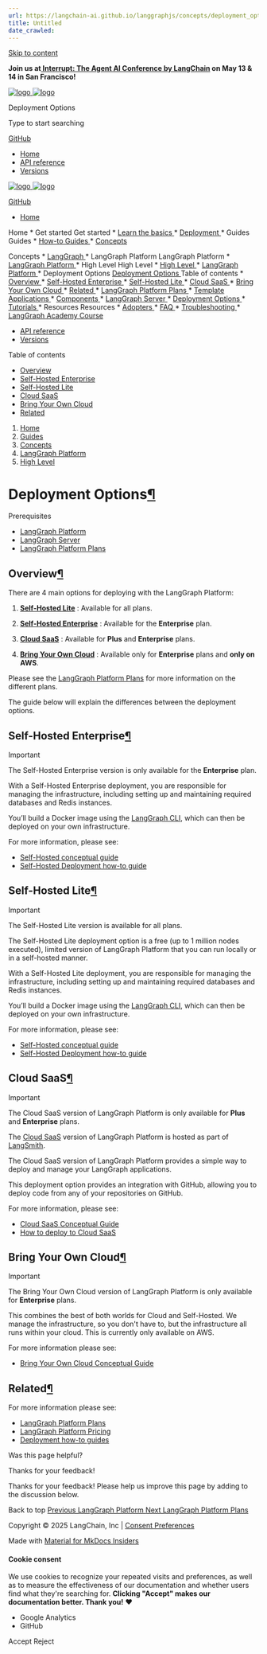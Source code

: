 ```yaml
---
url: https://langchain-ai.github.io/langgraphjs/concepts/deployment_options/
title: Untitled
date_crawled: 
---
```


[ Skip to content ](https://langchain-ai.github.io/langgraphjs/concepts/deployment_options/#deployment-options)

**Join us at[ Interrupt: The Agent AI Conference by LangChain](https://interrupt.langchain.com/) on May 13 & 14 in San Francisco!**

[ ![logo](https://langchain-ai.github.io/langgraphjs/static/wordmark_dark.svg) ![logo](https://langchain-ai.github.io/langgraphjs/static/wordmark_light.svg) ](https://langchain-ai.github.io/langgraphjs/)

Deployment Options 

[ ](https://langchain-ai.github.io/langgraphjs/concepts/deployment_options/?q= "Share")

Type to start searching

[ GitHub  ](https://github.com/langchain-ai/langgraphjs "Go to repository")

  * [ Home ](https://langchain-ai.github.io/langgraphjs/)
  * [ API reference ](https://langchain-ai.github.io/langgraphjs/reference/)
  * [ Versions ](https://langchain-ai.github.io/langgraphjs/versions/)



[ ![logo](https://langchain-ai.github.io/langgraphjs/static/wordmark_dark.svg) ![logo](https://langchain-ai.github.io/langgraphjs/static/wordmark_light.svg) ](https://langchain-ai.github.io/langgraphjs/)

[ GitHub  ](https://github.com/langchain-ai/langgraphjs "Go to repository")

  * [ Home  ](https://langchain-ai.github.io/langgraphjs/)

Home 
    * Get started  Get started 
      * [ Learn the basics  ](https://langchain-ai.github.io/langgraphjs/tutorials/quickstart/)
      * [ Deployment  ](https://langchain-ai.github.io/langgraphjs/tutorials/deployment/)
    * Guides  Guides 
      * [ How-to Guides  ](https://langchain-ai.github.io/langgraphjs/how-tos/)
      * [ Concepts  ](https://langchain-ai.github.io/langgraphjs/concepts/)

Concepts 
        * [ LangGraph  ](https://langchain-ai.github.io/langgraphjs/concepts#langgraph)
        * LangGraph Platform  LangGraph Platform 
          * [ LangGraph Platform  ](https://langchain-ai.github.io/langgraphjs/concepts#langgraph-platform)
          * High Level  High Level 
            * [ High Level  ](https://langchain-ai.github.io/langgraphjs/concepts#high-level)
            * [ LangGraph Platform  ](https://langchain-ai.github.io/langgraphjs/concepts/langgraph_platform/)
            * Deployment Options  [ Deployment Options  ](https://langchain-ai.github.io/langgraphjs/concepts/deployment_options/) Table of contents 
              * [ Overview  ](https://langchain-ai.github.io/langgraphjs/concepts/deployment_options/#overview)
              * [ Self-Hosted Enterprise  ](https://langchain-ai.github.io/langgraphjs/concepts/deployment_options/#self-hosted-enterprise)
              * [ Self-Hosted Lite  ](https://langchain-ai.github.io/langgraphjs/concepts/deployment_options/#self-hosted-lite)
              * [ Cloud SaaS  ](https://langchain-ai.github.io/langgraphjs/concepts/deployment_options/#cloud-saas)
              * [ Bring Your Own Cloud  ](https://langchain-ai.github.io/langgraphjs/concepts/deployment_options/#bring-your-own-cloud)
              * [ Related  ](https://langchain-ai.github.io/langgraphjs/concepts/deployment_options/#related)
            * [ LangGraph Platform Plans  ](https://langchain-ai.github.io/langgraphjs/concepts/plans/)
            * [ Template Applications  ](https://langchain-ai.github.io/langgraphjs/concepts/template_applications/)
          * [ Components  ](https://langchain-ai.github.io/langgraphjs/concepts#components)
          * [ LangGraph Server  ](https://langchain-ai.github.io/langgraphjs/concepts#langgraph-server)
          * [ Deployment Options  ](https://langchain-ai.github.io/langgraphjs/concepts#deployment-options)
      * [ Tutorials  ](https://langchain-ai.github.io/langgraphjs/tutorials/)
    * Resources  Resources 
      * [ Adopters  ](https://langchain-ai.github.io/langgraphjs/adopters/)
      * [ FAQ  ](https://langchain-ai.github.io/langgraphjs/concepts/faq/)
      * [ Troubleshooting  ](https://langchain-ai.github.io/langgraphjs/troubleshooting/errors/)
      * [ LangGraph Academy Course  ](https://academy.langchain.com/courses/intro-to-langgraph)
  * [ API reference  ](https://langchain-ai.github.io/langgraphjs/reference/)
  * [ Versions  ](https://langchain-ai.github.io/langgraphjs/versions/)



Table of contents 

  * [ Overview  ](https://langchain-ai.github.io/langgraphjs/concepts/deployment_options/#overview)
  * [ Self-Hosted Enterprise  ](https://langchain-ai.github.io/langgraphjs/concepts/deployment_options/#self-hosted-enterprise)
  * [ Self-Hosted Lite  ](https://langchain-ai.github.io/langgraphjs/concepts/deployment_options/#self-hosted-lite)
  * [ Cloud SaaS  ](https://langchain-ai.github.io/langgraphjs/concepts/deployment_options/#cloud-saas)
  * [ Bring Your Own Cloud  ](https://langchain-ai.github.io/langgraphjs/concepts/deployment_options/#bring-your-own-cloud)
  * [ Related  ](https://langchain-ai.github.io/langgraphjs/concepts/deployment_options/#related)



  1. [ Home  ](https://langchain-ai.github.io/langgraphjs/)
  2. [ Guides  ](https://langchain-ai.github.io/langgraphjs/how-tos/)
  3. [ Concepts  ](https://langchain-ai.github.io/langgraphjs/concepts/)
  4. [ LangGraph Platform  ](https://langchain-ai.github.io/langgraphjs/concepts#langgraph-platform)
  5. [ High Level  ](https://langchain-ai.github.io/langgraphjs/concepts#high-level)



# Deployment Options[¶](https://langchain-ai.github.io/langgraphjs/concepts/deployment_options/#deployment-options "Permanent link")

Prerequisites

  * [LangGraph Platform](https://langchain-ai.github.io/langgraphjs/concepts/langgraph_platform/)
  * [LangGraph Server](https://langchain-ai.github.io/langgraphjs/concepts/langgraph_server/)
  * [LangGraph Platform Plans](https://langchain-ai.github.io/langgraphjs/concepts/plans/)



## Overview[¶](https://langchain-ai.github.io/langgraphjs/concepts/deployment_options/#overview "Permanent link")

There are 4 main options for deploying with the LangGraph Platform:

  1. **[Self-Hosted Lite](https://langchain-ai.github.io/langgraphjs/concepts/deployment_options/#self-hosted-lite)** : Available for all plans.

  2. **[Self-Hosted Enterprise](https://langchain-ai.github.io/langgraphjs/concepts/deployment_options/#self-hosted-enterprise)** : Available for the **Enterprise** plan.

  3. **[Cloud SaaS](https://langchain-ai.github.io/langgraphjs/concepts/deployment_options/#cloud-saas)** : Available for **Plus** and **Enterprise** plans.

  4. **[Bring Your Own Cloud](https://langchain-ai.github.io/langgraphjs/concepts/deployment_options/#bring-your-own-cloud)** : Available only for **Enterprise** plans and **only on AWS**.




Please see the [LangGraph Platform Plans](https://langchain-ai.github.io/langgraphjs/concepts/plans/) for more information on the different plans.

The guide below will explain the differences between the deployment options.

## Self-Hosted Enterprise[¶](https://langchain-ai.github.io/langgraphjs/concepts/deployment_options/#self-hosted-enterprise "Permanent link")

Important

The Self-Hosted Enterprise version is only available for the **Enterprise** plan.

With a Self-Hosted Enterprise deployment, you are responsible for managing the infrastructure, including setting up and maintaining required databases and Redis instances.

You’ll build a Docker image using the [LangGraph CLI](https://langchain-ai.github.io/langgraphjs/concepts/langgraph_cli/), which can then be deployed on your own infrastructure.

For more information, please see:

  * [Self-Hosted conceptual guide](https://langchain-ai.github.io/langgraphjs/concepts/self_hosted/)
  * [Self-Hosted Deployment how-to guide](https://langchain-ai.github.io/langgraphjs/how-tos/deploy-self-hosted/)



## Self-Hosted Lite[¶](https://langchain-ai.github.io/langgraphjs/concepts/deployment_options/#self-hosted-lite "Permanent link")

Important

The Self-Hosted Lite version is available for all plans.

The Self-Hosted Lite deployment option is a free (up to 1 million nodes executed), limited version of LangGraph Platform that you can run locally or in a self-hosted manner.

With a Self-Hosted Lite deployment, you are responsible for managing the infrastructure, including setting up and maintaining required databases and Redis instances.

You’ll build a Docker image using the [LangGraph CLI](https://langchain-ai.github.io/langgraphjs/concepts/langgraph_cli/), which can then be deployed on your own infrastructure.

For more information, please see:

  * [Self-Hosted conceptual guide](https://langchain-ai.github.io/langgraphjs/concepts/self_hosted/)
  * [Self-Hosted Deployment how-to guide](https://langchain-ai.github.io/langgraphjs/how-tos/deploy-self-hosted/)



## Cloud SaaS[¶](https://langchain-ai.github.io/langgraphjs/concepts/deployment_options/#cloud-saas "Permanent link")

Important

The Cloud SaaS version of LangGraph Platform is only available for **Plus** and **Enterprise** plans.

The [Cloud SaaS](https://langchain-ai.github.io/langgraphjs/concepts/langgraph_cloud/) version of LangGraph Platform is hosted as part of [LangSmith](https://smith.langchain.com/).

The Cloud SaaS version of LangGraph Platform provides a simple way to deploy and manage your LangGraph applications.

This deployment option provides an integration with GitHub, allowing you to deploy code from any of your repositories on GitHub.

For more information, please see:

  * [Cloud SaaS Conceptual Guide](https://langchain-ai.github.io/langgraphjs/concepts/langgraph_cloud/)
  * [How to deploy to Cloud SaaS](https://langchain-ai.github.io/langgraphjs/cloud/deployment/cloud.md)



## Bring Your Own Cloud[¶](https://langchain-ai.github.io/langgraphjs/concepts/deployment_options/#bring-your-own-cloud "Permanent link")

Important

The Bring Your Own Cloud version of LangGraph Platform is only available for **Enterprise** plans.

This combines the best of both worlds for Cloud and Self-Hosted. We manage the infrastructure, so you don't have to, but the infrastructure all runs within your cloud. This is currently only available on AWS.

For more information please see:

  * [Bring Your Own Cloud Conceptual Guide](https://langchain-ai.github.io/langgraphjs/concepts/bring_your_own_cloud/)



## Related[¶](https://langchain-ai.github.io/langgraphjs/concepts/deployment_options/#related "Permanent link")

For more information please see:

  * [LangGraph Platform Plans](https://langchain-ai.github.io/langgraphjs/concepts/plans/)
  * [LangGraph Platform Pricing](https://www.langchain.com/langgraph-platform-pricing)
  * [Deployment how-to guides](https://langchain-ai.github.io/langgraphjs/how-tos/#deployment)

Was this page helpful? 

Thanks for your feedback! 

Thanks for your feedback! Please help us improve this page by adding to the discussion below. 

Back to top  [ Previous  LangGraph Platform  ](https://langchain-ai.github.io/langgraphjs/concepts/langgraph_platform/) [ Next  LangGraph Platform Plans  ](https://langchain-ai.github.io/langgraphjs/concepts/plans/)

Copyright © 2025 LangChain, Inc | [Consent Preferences](https://langchain-ai.github.io/langgraphjs/concepts/deployment_options/#__consent)

Made with [ Material for MkDocs Insiders ](https://squidfunk.github.io/mkdocs-material/)

[ ](https://langchain-ai.github.io/langgraph/ "langchain-ai.github.io") [ ](https://github.com/langchain-ai/langgraphjs "github.com") [ ](https://twitter.com/LangChainAI "twitter.com")

#### Cookie consent

We use cookies to recognize your repeated visits and preferences, as well as to measure the effectiveness of our documentation and whether users find what they're searching for. **Clicking "Accept" makes our documentation better. Thank you!** ❤️

  * Google Analytics 
  * GitHub 



Accept Reject
